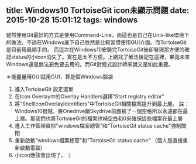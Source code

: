 title: Windows10 TortoiseGit icon未顯示問題
date: 2015-10-28 15:01:12
tags: windows
---
雖然使用Git最好的方式是使用Command-Line，而這也是自己在Unix-like環境下的做法。不過在Windows底下自己依然是比較習慣使用GUI介面。而TortoiseGit是目前用最順手的。
而這次在Windows10安裝完TortoiseGit後卻發現那方便的確認status的小icon消失了。實在是太不方便。上網找了解法後記在這裡，畢竟未來Windows還是無法避免要去用的。而Git對程式設計師來說又是如此重要。

＊能盡量用GUI就用GUI，算是個Windows腦袋
<!--more-->
1. 進入TortoiseGit 設定選單
2. 在Icon Overlay中的Overlay Handlers選擇"Start registry editor"
3. 將"ShellIconOverlayIdentifiers"中TortoiseGit相關檔案提升到最上層。
註：Windows10很賊，將Onedrive跟Skydrive前面補了一個空格所以永遠都在最上層。那我們也將TortoiseGit的檔案也補空白和0來確保這些檔案在最上層
4. 進入工作管理員把"windows檔案總管"和"TortoiseGit status cache"強制關閉
5. 重新啟動"windows檔案總管"和"TortoiseGit status cache" （個人是直接重新啟動電腦）
6. 小icon應該會出現了。 :)
